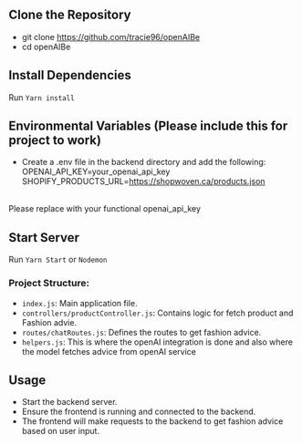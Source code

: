 ## Clone the Repository

- git clone https://github.com/tracie96/openAIBe
- cd openAIBe

## Install Dependencies

Run `Yarn install`

## Environmental Variables (Please include this for project to work)

- Create a .env file in the backend directory and add the following:
OPENAI_API_KEY=your_openai_api_key<br>
SHOPIFY_PRODUCTS_URL=https://shopwoven.ca/products.json
<br>
Please replace with your functional openai_api_key

## Start Server

Run `Yarn Start` or `Nodemon`

### Project Structure:
- `index.js`: Main application file.
- `controllers/productController.js`: Contains logic for fetch product and Fashion advie.
- `routes/chatRoutes.js`: Defines the routes to get fashion advice.
- `helpers.js`: This is where the openAI integration is done and also where the model fetches advice from openAI service


## Usage

- Start the backend server.
- Ensure the frontend is running and connected to the backend.
- The frontend will make requests to the backend to get fashion advice based on user input.

